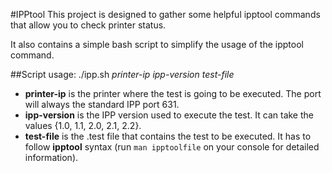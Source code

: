 #IPPtool
This project is designed to gather some helpful ipptool commands that allow you to check printer status.

It also contains a simple bash script to simplify the usage of the ipptool command.

##Script usage:
./ipp.sh *printer-ip* *ipp-version* *test-file*
* **printer-ip** is the printer where the test is going to be executed. The port will always the standard IPP port 631.
* **ipp-version** is the IPP version used to execute the test. It can take the values {1.0, 1.1, 2.0, 2.1, 2.2}.
* **test-file** is the .test file that contains the test to be executed. It has to follow **ipptool** syntax (run `man ipptoolfile` on your console for detailed information).
